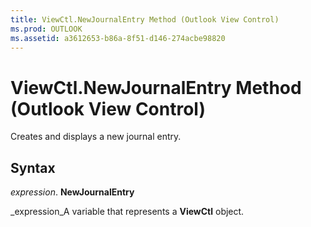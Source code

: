 ```yaml
---
title: ViewCtl.NewJournalEntry Method (Outlook View Control)
ms.prod: OUTLOOK
ms.assetid: a3612653-b86a-8f51-d146-274acbe98820
---
```



# ViewCtl.NewJournalEntry Method (Outlook View Control)

Creates and displays a new journal entry.


## Syntax

 _expression_. **NewJournalEntry**

 _expression_A variable that represents a  **ViewCtl** object.


